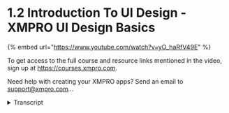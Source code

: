 # 1.2 Introduction To UI Design - XMPRO UI Design Basics
{% embed url="https://www.youtube.com/watch?v=yO_haRfV49E" %}



To get access to the full course and resource links mentioned in the video, sign up at https://courses.xmpro.com.

Need help with creating your XMPRO apps? Send an email to support@xmpro.com...
<details>
<summary>Transcript</summary>To get access to the full course and resource links mentioned in the video, sign up at https://courses.xmpro.com.

Need help with creating your XMPRO apps? Send an email to support@xmpro.com...
in the previous video you heard me use

the terms

ux and ui design you're probably

wondering what these terms

mean and how they're different from each

other

according to usertesting.com user

experience design is the process of

designing products that are useful

easy to use and delightful to interact

with

you can think of this as the umbrella

term for what we're doing when we design

interfaces ux design includes things

like user research

creating personas doing usability

testing

creating user stories designing user

flows

and designing the user interface

so user interface or ui design

is purely focused on the visual design

of the interface for an

app or a website it involves choosing

colors

fonts and styling interactive elements

like icons and buttons

now that you understand what it means

when i refer to ui or ux design

i'm going to go through a few key design

principles that you should keep in mind

as we move through this course

the five foundational principles of ui

design that i want to go through with

you

are clarity flexibility familiarity

efficiency and consistency

i understand that these words might not

mean much to you at the moment

but i'm going to take you through a few

practical examples

to show you how they apply to your

designs

clarity so clarity means your designs

should be simple

and easy to understand there's a common

saying

that a confused mind says no and when

someone is confused by your interface

they're very likely to stop using it you

want to avoid using

elements that don't have a clear meaning

in your interface

when you create an interface the user

should always know

three basic things firstly they should

know where they are

then they should know what they need to

do and

finally they should know what's going to

happen next like when they click on a

button

or drill down into something they should

know what to expect

and that is how you bring clarity into

your user interface design

now let's look at some examples

you'll see that the modal on the left

has dozens of check boxes that are

aligned in all sorts of different ways

there's no clear hierarchy to indicate

what the most important action is

there are 12 buttons in that one modal

and they all look equally important

this is definitely going to leave a user

feeling confused about what to do

and about what's going to happen next

now compare that to the modal on the

right

this is a good example of clarity in ui

design

it comes from envision which is an

interactive prototyping software

platform

that we use here at xm pro we use it to

prototype products like our app designer

and the data stream designer

you'll see that this modal has a very

clear hierarchy in terms of text

you can tell by the heading that this

modal is all about deleting your

prototype

there's a warning that tells you if you

do this you can't

undo it it also shows you all the things

that are going to happen

once you click the button and they make

the default choice prominent

so you're clear which one is actually

going to delete your prototype

now let's look at flexibility

in the 1990s the fathers of user

experience

design jacob nielsen and ralph muller

came up with something called heuristic

evaluation

which is a way to do usability

evaluations

they then turned those heuristics into

10 rules

their rule around flexibility says that

every system

has two types of users you have beginner

users

and power users and your system should

be created

to empower both of those

one way that you can build flexibility

into your interfaces

is by adding shortcuts while that's not

necessarily

directly applicable to the apps you'll

create in the xm pro app designer

it's useful to get you thinking about

how you can cater for users with

different skill levels

you could create an easily accessible

icon that

power users can click on to navigate

directly

or provide tooltips for beginners these

simple tweaks can go a long way to

accommodating both types of users

in your interface

the third principle we're going to look

at is familiarity

i want to stress you do not have to

reinvent the wheel with your user

interface design

using familiarity means that you're

going to use

elements that users are used to seeing

in interfaces

one example is using a house icon to

show them how to get back to the home

page

using familiar elements in your

interface is one way to reduce the

learning curve for your app

and also improve the speed at which

people use it

one way to add familiarity is by using

commonly accepted terms

things like home search cart delete

and cancel words like main

find or remove have a similar meaning in

the literal sense

but they're just not commonly used in

interfaces and those

uncommon terms might add confusion to

the user experience

efficiency refers to how long it takes

an expert user

to complete a task in your app you

should always be asking yourself

whether there's a more efficient way to

do something in your app

but you have to also be careful to not

reduce the steps so much

that you start negatively impacting the

user experience

especially for those beginner users that

we talked about in the flexibility

section

these efficiency examples are a bit

small

but they do demonstrate what a big

impact a small change can have

so on the left you can customize your

email preferences for an email

newsletter

by choosing whether you want to receive

emails immediately

daily or not at all and when the user

clicks on one of these radio buttons

they turn blue

but there's no save button it turns out

that the system

automatically saves your choice but

there's no indication to the user that

anything actually happened

and this might be confusing to them so

if you look at the example on the right

you'll notice a very subtle difference

there's a green tick icon with the word

saved

by adding that simple element you've

given the user an indication

that their action worked the main thing

to take away from this example

is that the screen on the left tried to

be too efficient

and ended up negatively impacting the

user experience

by adding a small indicator like that

saved message on the right

the designer could create a much more

pleasant experience

that was still efficient for the user

the last principle we'll cover in this

lesson is consistency

you want to create consistency in the

look and feel of your app

but also in how the user interacts with

it

elements should mean the same thing

every time the user sees them in your

interface

it's important to keep in mind that

different words symbols

and even colors have meanings that

people associate with them

and it's important to use them

consistently across your interface

in the example on the left you'll see

that there's not a lot of consistency

being used in this interface

the fonts colors and sizes are

completely different

it's difficult to make sense of what's

going on even the main menu

is in the middle of the page and on the

right

we have a great example of consistency

this is zapier.com's app store

they've created a format that they use

for each of the apps they have an

integration for

you'll notice that each app follows the

exact same pattern

it has an icon a heading and a

description

in this example the user will know

exactly where they are

what's going to happen next and what

they're supposed to do

so let's recap the principles of ui

design that you need to keep in mind

as you create your app interfaces

your designs should have clarity and the

user should always know

where they are what to do and what to

expect

you need to be flexible to allow power

users and beginners

to easily use your interface use

elements that are familiar to your users

to help speed up their learning curve

and get their work done make your design

efficient so that there are no

unnecessary steps

but be careful of making it so efficient

that you negatively impact the user

experience

use consistency and the look and feel

and how your user interacts with the app

it's worth considering what meaning

certain icons words and colors have

before adding them to your interface

join me in the next module to learn all

about responsive design

you
</details>
